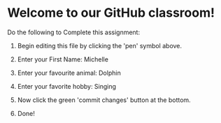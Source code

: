 # Welcome to our GitHub classroom!

Do the following to Complete this assignment:

1. Begin editing this file by clicking the 'pen' symbol above.

2. Enter your First Name: Michelle

3. Enter your favourite animal: Dolphin

4. Enter your favorite hobby: Singing

5. Now click the green 'commit changes' button at the bottom.

6. Done!
